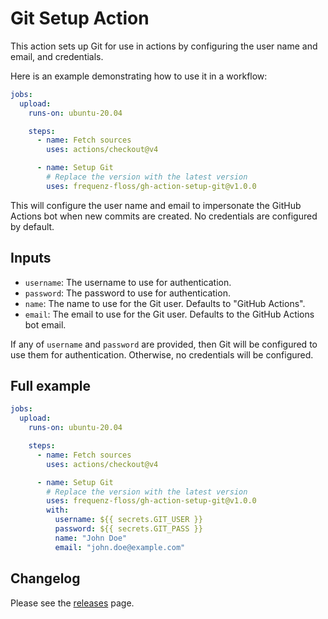 # Git Setup Action

This action sets up Git for use in actions by configuring the user name and
email, and credentials.

Here is an example demonstrating how to use it in a workflow:

```yaml
jobs:
  upload:
    runs-on: ubuntu-20.04

    steps:
      - name: Fetch sources
        uses: actions/checkout@v4

      - name: Setup Git
        # Replace the version with the latest version
        uses: frequenz-floss/gh-action-setup-git@v1.0.0
```

This will configure the user name and email to impersonate the GitHub Actions
bot when new commits are created. No credentials are configured by default.

## Inputs

* `username`: The username to use for authentication.
* `password`: The password to use for authentication.
* `name`: The name to use for the Git user. Defaults to "GitHub Actions".
* `email`: The email to use for the Git user. Defaults to the GitHub Actions
  bot email.

If any of `username` and `password` are provided, then Git will be configured
to use them for authentication. Otherwise, no credentials will be configured.

## Full example

```yaml
jobs:
  upload:
    runs-on: ubuntu-20.04

    steps:
      - name: Fetch sources
        uses: actions/checkout@v4

      - name: Setup Git
        # Replace the version with the latest version
        uses: frequenz-floss/gh-action-setup-git@v1.0.0
        with:
          username: ${{ secrets.GIT_USER }}
          password: ${{ secrets.GIT_PASS }}
          name: "John Doe"
          email: "john.doe@example.com"
```

## Changelog

Please see the
[releases](https://github.com/frequenz-floss/gh-action-setup-git/releases/)
page.
